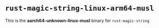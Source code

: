 # `rust-magic-string-linux-arm64-musl`

This is the **aarch64-unknown-linux-musl** binary for `rust-magic-string`
